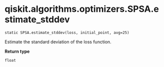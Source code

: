 # qiskit.algorithms.optimizers.SPSA.estimate\_stddev

`static SPSA.estimate_stddev(loss, initial_point, avg=25)`

Estimate the standard deviation of the loss function.

**Return type**

`float`
